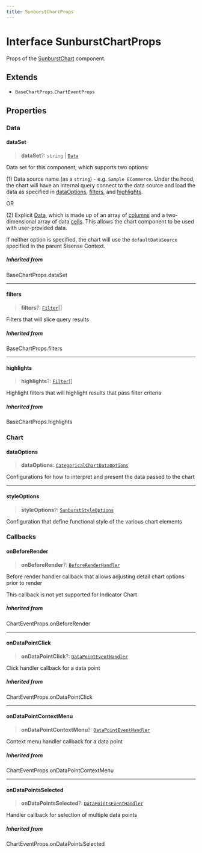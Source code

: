 ```yaml
---
title: SunburstChartProps
---
```


# Interface SunburstChartProps

Props of the [SunburstChart](../functions/function.SunburstChart.md) component.

## Extends

- `BaseChartProps`.`ChartEventProps`

## Properties

### Data

#### dataSet

> **dataSet**?: `string` \| [`Data`](../../sdk-data/interfaces/interface.Data.md)

Data set for this component, which supports two options:

(1) Data source name (as a `string`) - e.g. `Sample ECommerce`. Under the hood,
the chart will have an internal query connect to the data source
and load the data as specified in [dataOptions](interface.SunburstChartProps.md#dataoptions), [filters](interface.SunburstChartProps.md#filters), and [highlights](interface.SunburstChartProps.md#highlights).

OR

(2) Explicit [Data](../../sdk-data/interfaces/interface.Data.md), which is made up of
an array of [columns](../../sdk-data/interfaces/interface.Column.md)
and a two-dimensional array of data [cells](../../sdk-data/interfaces/interface.Cell.md).
This allows the chart component to be used
with user-provided data.

If neither option is specified,
the chart will use the `defaultDataSource` specified in the parent Sisense Context.

##### Inherited from

BaseChartProps.dataSet

***

#### filters

> **filters**?: [`Filter`](../../sdk-data/interfaces/interface.Filter.md)[]

Filters that will slice query results

##### Inherited from

BaseChartProps.filters

***

#### highlights

> **highlights**?: [`Filter`](../../sdk-data/interfaces/interface.Filter.md)[]

Highlight filters that will highlight results that pass filter criteria

##### Inherited from

BaseChartProps.highlights

### Chart

#### dataOptions

> **dataOptions**: [`CategoricalChartDataOptions`](interface.CategoricalChartDataOptions.md)

Configurations for how to interpret and present the data passed to the chart

***

#### styleOptions

> **styleOptions**?: [`SunburstStyleOptions`](interface.SunburstStyleOptions.md)

Configuration that define functional style of the various chart elements

### Callbacks

#### onBeforeRender

> **onBeforeRender**?: [`BeforeRenderHandler`](../type-aliases/type-alias.BeforeRenderHandler.md)

Before render handler callback that allows adjusting
detail chart options prior to render

This callback is not yet supported for Indicator Chart

##### Inherited from

ChartEventProps.onBeforeRender

***

#### onDataPointClick

> **onDataPointClick**?: [`DataPointEventHandler`](../type-aliases/type-alias.DataPointEventHandler.md)

Click handler callback for a data point

##### Inherited from

ChartEventProps.onDataPointClick

***

#### onDataPointContextMenu

> **onDataPointContextMenu**?: [`DataPointEventHandler`](../type-aliases/type-alias.DataPointEventHandler.md)

Context menu handler callback for a data point

##### Inherited from

ChartEventProps.onDataPointContextMenu

***

#### onDataPointsSelected

> **onDataPointsSelected**?: [`DataPointsEventHandler`](../type-aliases/type-alias.DataPointsEventHandler.md)

Handler callback for selection of multiple data points

##### Inherited from

ChartEventProps.onDataPointsSelected
